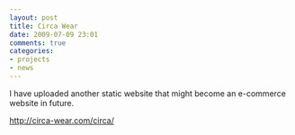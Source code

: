 ```yaml
---
layout: post
title: Circa Wear 
date: 2009-07-09 23:01
comments: true
categories:
- projects
- news
---
```

I have uploaded another static website that might become an e-commerce website in future.

<a href="http://circa-wear.com/circa/" target="_blank">http://circa-wear.com/circa/</a>
